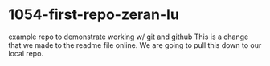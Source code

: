 # 1054-first-repo-zeran-lu
example repo to demonstrate working w/ git and github
This is a change that we made to the readme file online. We are going to pull this down to our local repo.
